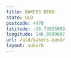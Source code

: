 ```yaml
---
title: BAKERS BEND
state: QLD
postcode: 4470
latitude: -26.73025809
longitude: 146.0999607
url: /qld/bakers-bend/
layout: suburb
---
```

